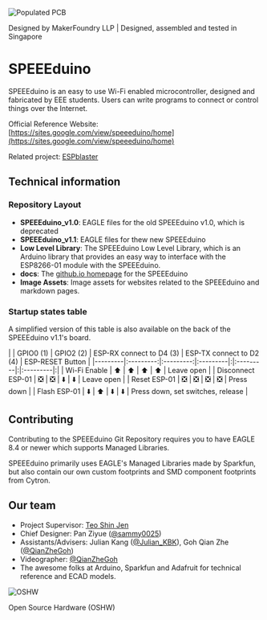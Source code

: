 ![Populated PCB](https://github.com/sammy0025/SPEEEduino/raw/master/Image%20Assets/PCBPreview-Front-Populated.png)

Designed by MakerFoundry LLP | Designed, assembled and tested in Singapore

# SPEEEduino
SPEEEduino is an easy to use Wi-Fi enabled microcontroller, designed and fabricated by EEE students. Users can write programs to connect or control things over the Internet.

Official Reference Website: [https://sites.google.com/view/speeeduino/home](https://sites.google.com/view/speeeduino/home)

Related project: [ESPblaster](https://github.com/sammy0025/ESPblaster)

## Technical information

### Repository Layout
* **SPEEEduino_v1.0**: EAGLE files for the old SPEEEduino v1.0, which is deprecated
* **SPEEEduino_v1.1**: EAGLE files for thew new SPEEEduino
* **Low Level Library**: The SPEEEduino Low Level Library, which is an Arduino library that provides an easy way to interface with the ESP8266-01 module with the SPEEEduino.
* **docs**: The [github.io homepage](https://sammy0025.github.io/SPEEEduino/) for the SPEEEduino
* **Image Assets**: Image assets for websites related to the SPEEEduino and markdown pages.

### Startup states table
A simplified version of this table is also available on the back of the SPEEEduino v1.1's board.

|  | GPIO0 (1) | GPIO2 (2) | ESP-RX connect to D4 (3) | ESP-TX connect to D2 (4) | ESP-RESET Button |
|---------|:---------:|:---------:|:---------|:|:---------|:|:---------|:|
| Wi-Fi Enable | ⬆️ | ⬆️ | ⬆️ | ⬆️ | Leave open |
| Disconnect ESP-01 | ❎ | ❎ | ⬇️ | ⬇️ | Leave open |
| Reset ESP-01 | ❎ | ❎ | ❎ | ❎ | Press down |
| Flash ESP-01 | ⬇️ | ⬆️ | ⬇️ | ⬇️ | Press down, set switches, release |

## Contributing
Contributing to the SPEEEduino Git Repository requires you to have EAGLE 8.4 or newer which supports Managed Libraries.

SPEEEduino primarily uses EAGLE's Managed Libraries made by Sparkfun, but also contain our own custom footprints and SMD component footprints from Cytron.

## Our team
* Project Supervisor: [Teo Shin Jen](https://www.youracclaim.com/user/sjteo)
* Chief Designer: Pan Ziyue ([@sammy0025](https://twitter.com/sammy0025))
* Assistants/Advisers: Julian Kang ([@Julian_KBK](https://twitter.com/Julian_KBK)), Goh Qian Zhe ([@QianZheGoh](https://twitter.com/QianZheGoh))
* Videographer: [@QianZheGoh](https://twitter.com/QianZheGoh)
* The awesome folks at Arduino, Sparkfun and Adafruit for technical reference and ECAD models.

![OSHW](https://www.oshwa.org/wp-content/uploads/2014/03/oshw-logo-100-px.png)

Open Source Hardware (OSHW)
